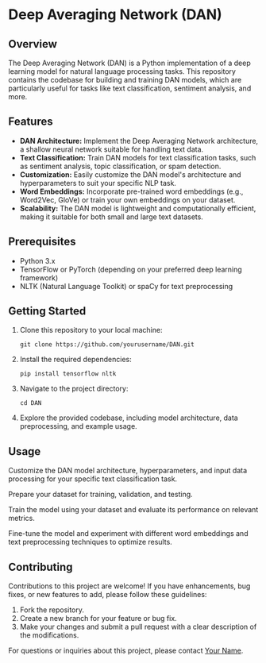 <!DOCTYPE html>
<html>
<head>
  <title>Deep Averaging Network (DAN)</title>
</head>
<body>

<h1>Deep Averaging Network (DAN)</h1>

<h2>Overview</h2>

<p>The Deep Averaging Network (DAN) is a Python implementation of a deep learning model for natural language processing tasks. This repository contains the codebase for building and training DAN models, which are particularly useful for tasks like text classification, sentiment analysis, and more.</p>

<h2>Features</h2>

<ul>
  <li><strong>DAN Architecture:</strong> Implement the Deep Averaging Network architecture, a shallow neural network suitable for handling text data.</li>
  <li><strong>Text Classification:</strong> Train DAN models for text classification tasks, such as sentiment analysis, topic classification, or spam detection.</li>
  <li><strong>Customization:</strong> Easily customize the DAN model's architecture and hyperparameters to suit your specific NLP task.</li>
  <li><strong>Word Embeddings:</strong> Incorporate pre-trained word embeddings (e.g., Word2Vec, GloVe) or train your own embeddings on your dataset.</li>
  <li><strong>Scalability:</strong> The DAN model is lightweight and computationally efficient, making it suitable for both small and large text datasets.</li>
</ul>

<h2>Prerequisites</h2>

<ul>
  <li>Python 3.x</li>
  <li>TensorFlow or PyTorch (depending on your preferred deep learning framework)</li>
  <li>NLTK (Natural Language Toolkit) or spaCy for text preprocessing</li>
</ul>

<h2>Getting Started</h2>

<ol>
  <li>Clone this repository to your local machine:</li>
  <pre><code>git clone https://github.com/yourusername/DAN.git</code></pre>

  <li>Install the required dependencies:</li>
  <pre><code>pip install tensorflow nltk</code></pre>

  <li>Navigate to the project directory:</li>
  <pre><code>cd DAN</code></pre>

  <li>Explore the provided codebase, including model architecture, data preprocessing, and example usage.</li>
</ol>

<h2>Usage</h2>

<p>Customize the DAN model architecture, hyperparameters, and input data processing for your specific text classification task.</p>

<p>Prepare your dataset for training, validation, and testing.</p>

<p>Train the model using your dataset and evaluate its performance on relevant metrics.</p>

<p>Fine-tune the model and experiment with different word embeddings and text preprocessing techniques to optimize results.</p>

<h2>Contributing</h2>

<p>Contributions to this project are welcome! If you have enhancements, bug fixes, or new features to add, please follow these guidelines:</p>

<ol>
  <li>Fork the repository.</li>
  <li>Create a new branch for your feature or bug fix.</li>
  <li>Make your changes and submit a pull request with a clear description of the modifications.</li>
</ol>



<p>For questions or inquiries about this project, please contact <a href="mailto:aidamohsenimail@gmail.com">Your Name</a>.</p>

</body>
</html>
